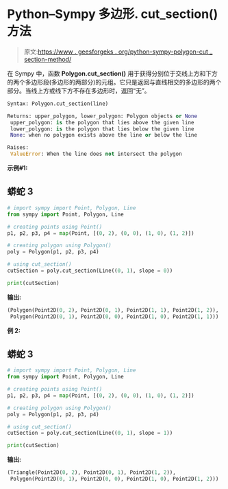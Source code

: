 # Python–Sympy 多边形. cut_section()方法

> 原文:[https://www . geesforgeks . org/python-sympy-polygon-cut _ section-method/](https://www.geeksforgeeks.org/python-sympy-polygon-cut_section-method/)

在 Sympy 中，函数 **Polygon.cut_section()** 用于获得分别位于交线上方和下方的两个多边形段(多边形的两部分)的元组。它只是返回与直线相交的多边形的两个部分。当线上方或线下方不存在多边形时，返回“无”。

```py
Syntax: Polygon.cut_section(line)

Returns: upper_polygon, lower_polygon: Polygon objects or None
 upper_polygon: is the polygon that lies above the given line
 lower_polygon: is the polygon that lies below the given line
 None: when no polygon exists above the line or below the line

Raises: 
 ValueError: When the line does not intersect the polygon

```

**示例#1:**

## 蟒蛇 3

```py
# import sympy import Point, Polygon, Line
from sympy import Point, Polygon, Line

# creating points using Point()
p1, p2, p3, p4 = map(Point, [(0, 2), (0, 0), (1, 0), (1, 2)])

# creating polygon using Polygon()
poly = Polygon(p1, p2, p3, p4)

# using cut_section()
cutSection = poly.cut_section(Line((0, 1), slope = 0))

print(cutSection)
```

**输出:**

```py
(Polygon(Point2D(0, 2), Point2D(0, 1), Point2D(1, 1), Point2D(1, 2)), 
 Polygon(Point2D(0, 1), Point2D(0, 0), Point2D(1, 0), Point2D(1, 1)))

```

**例 2:**

## 蟒蛇 3

```py
# import sympy import Point, Polygon, Line
from sympy import Point, Polygon, Line

# creating points using Point()
p1, p2, p3, p4 = map(Point, [(0, 2), (0, 0), (1, 0), (1, 2)])

# creating polygon using Polygon()
poly = Polygon(p1, p2, p3, p4)

# using cut_section()
cutSection = poly.cut_section(Line((0, 1), slope = 1))

print(cutSection)
```

**输出:**

```py
(Triangle(Point2D(0, 2), Point2D(0, 1), Point2D(1, 2)), 
 Polygon(Point2D(0, 1), Point2D(0, 0), Point2D(1, 0), Point2D(1, 2)))
```